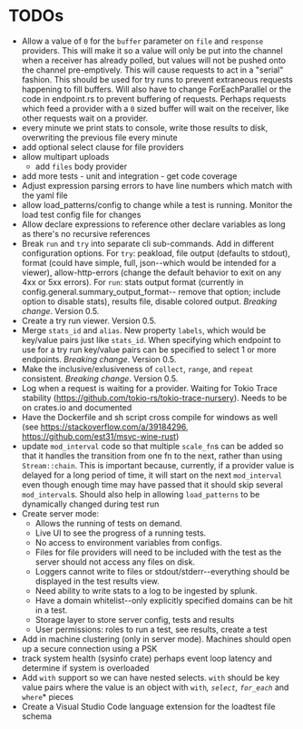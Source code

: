 # TODOs
- Allow a value of `0` for the `buffer` parameter on `file` and `response` providers. This will make it so a value will only be put into the channel when a receiver has already polled, but values will not be pushed onto the channel pre-emptively. This will cause requests to act in a "serial" fashion. This should be used for try runs to prevent extraneous requests happening to fill buffers. Will also have to change ForEachParallel or the code in endpoint.rs to prevent buffering of requests. Perhaps requests which feed a provider with a `0` sized buffer will wait on the receiver, like other requests wait on a provider.
- every minute we print stats to console, write those results to disk, overwriting the previous file every minute
- add optional select clause for file providers
- allow multipart uploads
  - add `files` body provider
- add more tests - unit and integration - get code coverage
- Adjust expression parsing errors to have line numbers which match with the yaml file
- allow load_patterns/config to change while a test is running. Monitor the load test config file for changes
- Allow declare expressions to reference other declare variables as long as there's no recursive references
- Break `run` and `try` into separate cli sub-commands. Add in different configuration options. For `try`: peakload, file output (defaults to stdout), format (could have simple, full, json--which would be intended for a viewer), allow-http-errors (change the default behavior to exit on any 4xx or 5xx errors). For `run`: stats output format (currently in config.general.summary_output_format-- remove that option; include option to disable stats), results file, disable colored output. *Breaking change*. Version 0.5.
- Create a try run viewer. Version 0.5.
- Merge `stats_id` and `alias`. New property `labels`, which would be key/value pairs just like `stats_id`. When specifying which endpoint to use for a try run key/value pairs can be specified to select 1 or more endpoints. *Breaking change*. Version 0.5.
- Make the inclusive/exlusiveness of `collect`, `range`, and `repeat` consistent. *Breaking change*. Version 0.5.
- Log when a request is waiting for a provider. Waiting for Tokio Trace stability (https://github.com/tokio-rs/tokio-trace-nursery). Needs to be on crates.io and documented
- Have the Dockerfile and sh script cross compile for windows as well (see https://stackoverflow.com/a/39184296, https://github.com/est31/msvc-wine-rust)
- update `mod_interval` code so that multiple `scale_fn`s can be added so that it handles the transition from one fn to the next, rather than using `Stream::chain`. This is important because, currently, if a provider value is delayed for a long period of time, it will start on the next `mod_interval` even though enough time may have passed that it should skip several `mod_interval`s. Should also help in allowing `load_patterns` to be dynamically changed during test run
- Create server mode:
  - Allows the running of tests on demand.
  - Live UI to see the progress of a running tests.
  - No access to environment variables from configs.
  - Files for file providers will need to be included with the test as the server should not access any files on disk.
  - Loggers cannot write to files or stdout/stderr--everything should be displayed in the test results view.
  - Need ability to write stats to a log to be ingested by splunk.
  - Have a domain whitelist--only explicitly specified domains can be hit in a test.
  - Storage layer to store server config, tests and results
  - User permissions: roles to run a test, see results, create a test
- Add in machine clustering (only in server mode). Machines should open up a secure connection using a PSK
- track system health (sysinfo crate) perhaps event loop latency and determine if system is overloaded
- Add `with` support so we can have nested selects. `with` should be key value pairs where the value is an object with `with`*, `select`, `for_each`* and `where`* pieces
- Create a Visual Studio Code language extension for the loadtest file schema